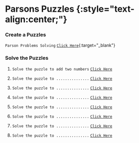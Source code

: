 # Parsons Puzzles {:style="text-align:center;"}

### Create a Puzzles

`Parson Problems Solving` [`Click Here`](create.html){:target="_blank"} 

### Solve the Puzzles

1. `Solve the puzzle to add two numbers` [`Click Here`]()
   
2. `Solve the puzzle to ...............` [`Click Here`]()
   
3. `Solve the puzzle to ...............` [`Click Here`]()
   
4. `Solve the puzzle to ...............` [`Click Here`]()

5. `Solve the puzzle to ...............` [`Click Here`]()
   
6. `Solve the puzzle to ...............` [`Click Here`]()

7. `Solve the puzzle to ...............` [`Click Here`]()

8. `Solve the puzzle to ...............` [`Click Here`]()

